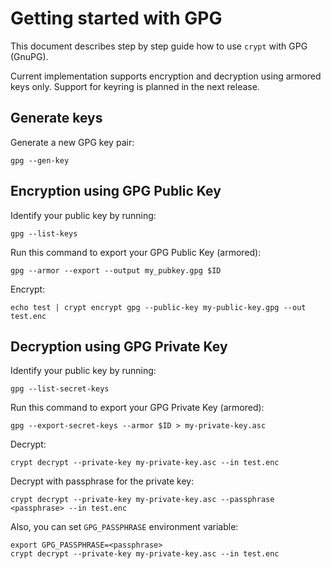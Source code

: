# Getting started with GPG

This document describes step by step guide how to use `crypt` with GPG (GnuPG).

Current implementation supports encryption and decryption using armored keys only.
Support for keyring is planned in the next release.

## Generate keys

Generate a new GPG key pair:

    gpg --gen-key

## Encryption using GPG Public Key

Identify your public key by running:

    gpg --list-keys

Run this command to export your GPG Public Key (armored):
    
    gpg --armor --export --output my_pubkey.gpg $ID
    
Encrypt:

    echo test | crypt encrypt gpg --public-key my-public-key.gpg --out test.enc 
       
## Decryption using GPG Private Key

Identify your public key by running:

    gpg --list-secret-keys

Run this command to export your GPG Private Key (armored):
    
    gpg --export-secret-keys --armor $ID > my-private-key.asc   
    
Decrypt:

    crypt decrypt --private-key my-private-key.asc --in test.enc

Decrypt with passphrase for the private key: 

    crypt decrypt --private-key my-private-key.asc --passphrase <passphrase> --in test.enc

Also, you can set `GPG_PASSPHRASE` environment variable:
    
    export GPG_PASSPHRASE=<passphrase>
    crypt decrypt --private-key my-private-key.asc --in test.enc
    
